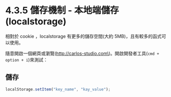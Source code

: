 # 4.3.5 儲存機制 - 本地端儲存\(localstorage\)

相對於 cookie ，localstorage 有更多的儲存空間\(大約 5MB\)，且有較多的函式可以使用。

隨意開啟一個網頁或瀏覽\(http://carlos-studio.com\)。開啟開發者工具\(`cmd + option + i`\)來測試：

## 儲存

```js
localStorage.setItem("key_name", "kay_value");
```



